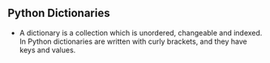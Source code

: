 ## Python Dictionaries

 - A dictionary is a collection which is unordered, changeable and indexed. In Python dictionaries are written with curly brackets, and they have keys and values.

